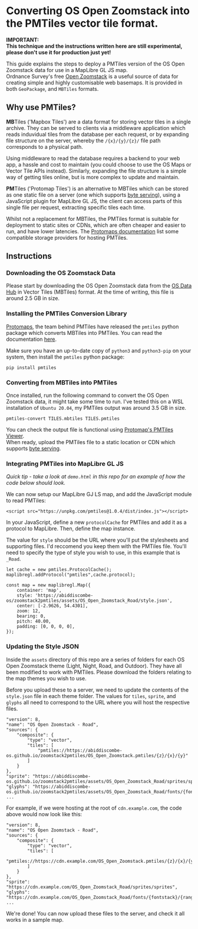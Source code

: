 # Converting OS Open Zoomstack into the PMTiles vector tile format.

**IMPORTANT:  
This technique and the instructions written here are still experimental, please don't use it for production just yet!**

This guide explains the steps to deploy a PMTiles version of the OS Open Zoomstack data for use in a MapLibre GL JS map.  
Ordnance Survey's free [Open Zoomstack](https://www.ordnancesurvey.co.uk/business-government/products/open-zoomstack) is a useful source of data for creating simple and highly customisable web basemaps. It is provided in both `GeoPackage`, and `MBTiles` formats.

## Why use PMTiles?

**MB**Tiles ('Mapbox Tiles') are a data format for storing vector tiles in a single archive. They can be served to clients via a middleware application which reads induvidual tiles from the database per each request, or by expanding file structure on the server, whereby the `/{x}/{y}/{z}/` file path corresponds to a physical path.

Using middleware to read the database requires a backend to your web app, a hassle and cost to maintain (you could choose to use the OS Maps or Vector Tile APIs instead). Similarly, expanding the file structure is a simple way of getting tiles online, but is more complex to update and maintain. 

**PM**Tiles ('Protomap Tiles') is an alternative to MBTiles which can be stored as one static file on a server (one which supports [byte serving](https://en.wikipedia.org/wiki/Byte_serving)), using a JavaScript plugin for MapLibre GL JS, the client can access parts of this single file per request, extracting specific tiles each time.

Whilst not a replacement for MBTiles, the PMTiles format is suitable for deployment to static sites or CDNs, which are often cheaper and easier to run, and have lower latencies. The [Protomaps documentation](https://protomaps.com/docs/pmtiles/storage-providers) list some compatible storage providers for hosting PMTiles.

## Instructions

### Downloading the OS Zoomstack Data
Please start by downloading the OS Open Zoomstack data from the [OS Data Hub](https://osdatahub.os.uk/downloads/open/OpenZoomstack) in Vector Tiles (MBTiles) format. At the time of writing, this file is around 2.5 GB in size.

### Installing the PMTiles Conversion Library
[Protomaps](https://github.com/protomaps), the team behind PMTiles have released the `pmtiles` python package which converts MBTiles into PMTiles. You can read the documentation [here](https://github.com/protomaps/PMTiles).

Make sure you have an up-to-date copy of `python3` and `python3-pip` on your system, then install the `pmtiles` python package:

```
pip install pmtiles
```

### Converting from MBTiles into PMTiles
Once installed, run the following command to convert the OS Open Zoomstack data, it might take some time to run.
I've tested this on a WSL installation of `Ubuntu 20.04`, my PMTiles output was around 3.5 GB in size.

```
pmtiles-convert TILES.mbtiles TILES.pmtiles
```

You can check the output file is functional using [Protomap's PMTiles Viewer](https://protomaps.github.io/PMTiles/).  
When ready, upload the PMTiles file to a static location or CDN which supports [byte serving](https://en.wikipedia.org/wiki/Byte_serving).

### Integrating PMTiles into MapLibre GL JS
*Quick tip - take a look at `demo.html` in this repo for an example of how the code below should look.*

We can now setup our MapLibre GJ LS map, and add the JavaScript module to read PMTiles:

```
<script src="https://unpkg.com/pmtiles@1.0.4/dist/index.js"></script>
```

In your JavaScript, define a new `protocolCache` for PMTiles and add it as a protocol to MapLibre. Then, define the map instance.

The value for `style` should be the URL where you'll put the stylesheets and supporting files. I'd reccomend you keep them with the PMTiles file. You'll need to specify the type of style you wish to use, in this example that is `_Road`.

```
let cache = new pmtiles.ProtocolCache();
maplibregl.addProtocol("pmtiles",cache.protocol);

const map = new maplibregl.Map({
    container: 'map',
    style: 'https://abiddiscombe-os/zoomstack2pmtiles/assets/OS_Open_Zoomstack_Road/style.json',
    center: [-2.9626, 54.4301],
    zoom: 12,
    bearing: 0,
    pitch: 40.00,
    padding: [0, 0, 0, 0],
});
```

### Updating the Style JSON
Inside the `assets` directory of this repo are a series of folders for each OS Open Zoomstack theme (Light, Night, Road, and Outdoor). They have all been modified to work with PMTiles. Please download the folders relating to the map themes you wish to use.

Before you upload these to a server, we need to update the contents of the `style.json` file in each theme folder. The values for `tiles`, `sprite`, and `glyphs` all need to correspond to the URL where you will host the respective files.

```
"version": 8,
"name": "OS Open Zoomstack - Road",
"sources": {
    "composite": {
        "type": "vector",
        "tiles": [
            "pmtiles://https://abiddiscombe-os.github.io/zoomstack2pmtiles/OS_Open_Zoomstack.pmtiles/{z}/{x}/{y}"
        ]
    }
},
"sprite": "https://abiddiscombe-os.github.io/zoomstack2pmtiles/assets/OS_Open_Zoomstack_Road/sprites/sprites",
"glyphs": "https://abiddiscombe-os.github.io/zoomstack2pmtiles/assets/OS_Open_Zoomstack_Road/fonts/{fontstack}/{range}.pbf",
...
```

For example, if we were hosting at the root of `cdn.example.com`, the code above would now look like this:

```
"version": 8,
"name": "OS Open Zoomstack - Road",
"sources": {
    "composite": {
        "type": "vector",
        "tiles": [
            "pmtiles://https://cdn.example.com/OS_Open_Zoomstack.pmtiles/{z}/{x}/{y}"
        ]
    }
},
"sprite": "https://cdn.example.com/OS_Open_Zoomstack_Road/sprites/sprites",
"glyphs": "https://cdn.example.com/OS_Open_Zoomstack_Road/fonts/{fontstack}/{range}.pbf",
...
```

We're done! You can now upload these files to the server, and check it all works in a sample map.

